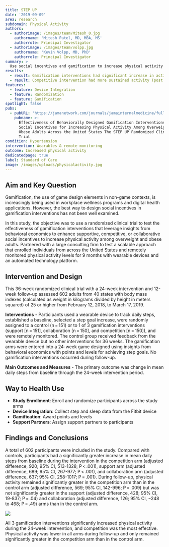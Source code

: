 ```yaml
---
title: STEP UP
date: '2019-09-09'
area: research
subdomain: Physical Activity
authors:
  - authorimage: /images/team/Mitesh_0.jpg
    authorname: 'Mitesh Patel, MD, MBA, MS'
    authorrole: Principal Investigator
  - authorimage: /images/team/volpp.jpg
    authorname: 'Kevin Volpp, MD, PhD'
    authorrole: Principal Investigator
summary: >
  Use social incentives and gamification to increase physical activity among overweight and obese adults.
results:
  - result: Gamification interventions had significant increase in activity
  - result: Competitive intervention had more sustained activity (post study)
features:
  - feature: Device Integration
  - feature: Randomization
  - feature: Gamification
spotlight: false
pubs:
  - pubURL: 'https://jamanetwork.com/journals/jamainternalmedicine/fullarticle/2749761'
    pubname: >-
      Effectiveness of Behaviorally Designed Gamification Interventions With
      Social Incentives for Increasing Physical Activity Among Overweight and
      Obese Adults Across the United States The STEP UP Randomized Clinical
      Trial
condition: Hypertension
intervention: Wearables & remote monitoring
outcome: Increased physical activity
dedicatedpage: true
label: Standard of Care 
image: /images/uploads/physicalactivity.jpg
---
```

## Aim and Key Question

Gamification, the use of game design elements in non-game contexts, is increasingly being used in workplace wellness programs and digital health applications. However, the best way to design social incentives in gamification interventions has not been well examined.

In this study, the objective was to use a randomized clinical trial to test the effectiveness of gamification interventions that leverage insights from behavioral economics to enhance supportive, competitive, or collaborative social incentives to increase physical activity among overweight and obese adults. Partnered with a large consulting firm to test a scalable approach that enrolled individuals from across the United States and remotely monitored physical activity levels for 9 months with wearable devices and an automated technology platform.

## Intervention and Design

This 36-week randomized clinical trial with a 24-week intervention and 12-week follow-up assessed 602 adults from 40 states with body mass indexes (calculated as weight in kilograms divided by height in meters squared) of 25 or higher from February 12, 2018, to March 17, 2019.

**Interventions** - Participants used a wearable device to track daily steps, established a baseline, selected a step goal increase, were randomly assigned to a control (n = 151) or to 1 of 3 gamification interventions (support \[n = 151], collaboration \[n = 150], and competition \[n = 150]), and were remotely monitored. The control group received feedback from the wearable device but no other interventions for 36 weeks. The gamification arms were entered into a 24-week game designed using insights from behavioral economics with points and levels for achieving step goals. No gamification interventions occurred during follow-up.

**Main Outcomes and Measures** - The primary outcome was change in mean daily steps from baseline through the 24-week intervention period.

## Way to Health Use

* **Study Enrollment**: Enroll and randomize participants across the study arms
* **Device Integration**: Collect step and sleep data from the Fitbit device
* **Gamification**: Award points and levels
* **Support Partners**: Assign support partners to participants

## Findings and Conclusions

A total of 602 participants were included in the study. Compared with controls, participants had a significantly greater increase in mean daily steps from baseline during the intervention in the competition arm (adjusted difference, 920; 95% CI, 513-1328; P < .001), support arm (adjusted difference, 689; 95% CI, 267-977; P < .001), and collaboration arm (adjusted difference, 637; 95% CI, 258-1017; P = .001). During follow-up, physical activity remained significantly greater in the competition arm than in the control arm (adjusted difference, 569; 95% CI, 142-996; P = .009) but was not significantly greater in the support (adjusted difference, 428; 95% CI, 19-837; P = .04) and collaboration (adjusted difference, 126; 95% CI, −248 to 468; P = .49) arms than in the control arm.

![](/images/uploads/screen-shot-2019-10-31-at-2.49.37-pm.png)

All 3 gamification interventions significantly increased physical activity during the 24-week intervention, and competition was the most effective. Physical activity was lower in all arms during follow-up and only remained significantly greater in the competition arm than in the control arm.
